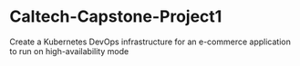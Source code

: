 # Caltech-Capstone-Project1
Create a Kubernetes DevOps infrastructure for an e-commerce application to run on high-availability mode
